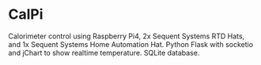# CalPi
Calorimeter control using Raspberry Pi4, 2x Sequent Systems RTD Hats, and 1x Sequent Systems Home Automation Hat.
Python Flask with socketio and jChart to show realtime temperature.
SQLite database.

